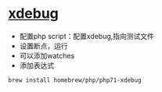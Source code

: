 # [xdebug](https://xdebug.org/)

* 配置php script：配置xdebug,指向测试文件
* 设置断点，运行
* 可以添加watches
* 添加表达式

```sh
brew install homebrew/php/php71-xdebug

```
